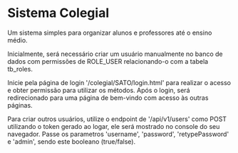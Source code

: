 
# Sistema Colegial

Um sistema simples para organizar alunos e professores até o ensino médio.

Inicialmente, será necessário criar um usuário manualmente no banco de dados com permissões de ROLE_USER relacionando-o com a tabela tb_roles.

Inicie pela página de login '/colegial/SATO/login.html' para realizar o acesso e obter permissão para utilizar os métodos. Após o login, será redirecionado para uma página de bem-vindo com acesso às outras páginas.

Para criar outros usuários, utilize o endpoint de '/api/v1/users' como POST utilizando o token gerado ao logar, ele será mostrado no console do seu navegador. Passe os parametros 'username', 'password', 'retypePassword' e 'admin', sendo este booleano (true/false).
